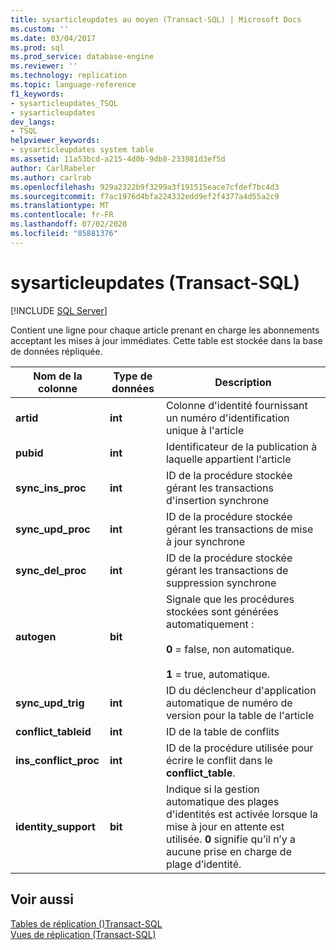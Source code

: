 ```yaml
---
title: sysarticleupdates au moyen (Transact-SQL) | Microsoft Docs
ms.custom: ''
ms.date: 03/04/2017
ms.prod: sql
ms.prod_service: database-engine
ms.reviewer: ''
ms.technology: replication
ms.topic: language-reference
f1_keywords:
- sysarticleupdates_TSQL
- sysarticleupdates
dev_langs:
- TSQL
helpviewer_keywords:
- sysarticleupdates system table
ms.assetid: 11a53bcd-a215-4d0b-9db8-233981d3ef5d
author: CarlRabeler
ms.author: carlrab
ms.openlocfilehash: 929a2322b9f3299a3f191515eace7cfdef7bc4d3
ms.sourcegitcommit: f7ac1976d4bfa224332edd9ef2f4377a4d55a2c9
ms.translationtype: MT
ms.contentlocale: fr-FR
ms.lasthandoff: 07/02/2020
ms.locfileid: "85881376"
---
```

# <a name="sysarticleupdates-transact-sql"></a>sysarticleupdates (Transact-SQL)
[!INCLUDE [SQL Server](../../includes/applies-to-version/sqlserver.md)]

  Contient une ligne pour chaque article prenant en charge les abonnements acceptant les mises à jour immédiates. Cette table est stockée dans la base de données répliquée.  
  
|Nom de la colonne|Type de données|Description|  
|-----------------|---------------|-----------------|  
|**artid**|**int**|Colonne d'identité fournissant un numéro d'identification unique à l'article|  
|**pubid**|**int**|Identificateur de la publication à laquelle appartient l'article|  
|**sync_ins_proc**|**int**|ID de la procédure stockée gérant les transactions d'insertion synchrone|  
|**sync_upd_proc**|**int**|ID de la procédure stockée gérant les transactions de mise à jour synchrone|  
|**sync_del_proc**|**int**|ID de la procédure stockée gérant les transactions de suppression synchrone|  
|**autogen**|**bit**|Signale que les procédures stockées sont générées automatiquement :<br /><br /> **0** = false, non automatique.<br /><br /> **1** = true, automatique.|  
|**sync_upd_trig**|**int**|ID du déclencheur d'application automatique de numéro de version pour la table de l'article|  
|**conflict_tableid**|**int**|ID de la table de conflits|  
|**ins_conflict_proc**|**int**|ID de la procédure utilisée pour écrire le conflit dans le **conflict_table**.|  
|**identity_support**|**bit**|Indique si la gestion automatique des plages d'identités est activée lorsque la mise à jour en attente est utilisée. **0** signifie qu’il n’y a aucune prise en charge de plage d’identité.|  
  
## <a name="see-also"></a>Voir aussi  
 [Tables de réplication &#40;&#41;Transact-SQL](../../relational-databases/system-tables/replication-tables-transact-sql.md)   
 [Vues de réplication &#40;Transact-SQL&#41;](../../relational-databases/system-views/replication-views-transact-sql.md)  
  
  

